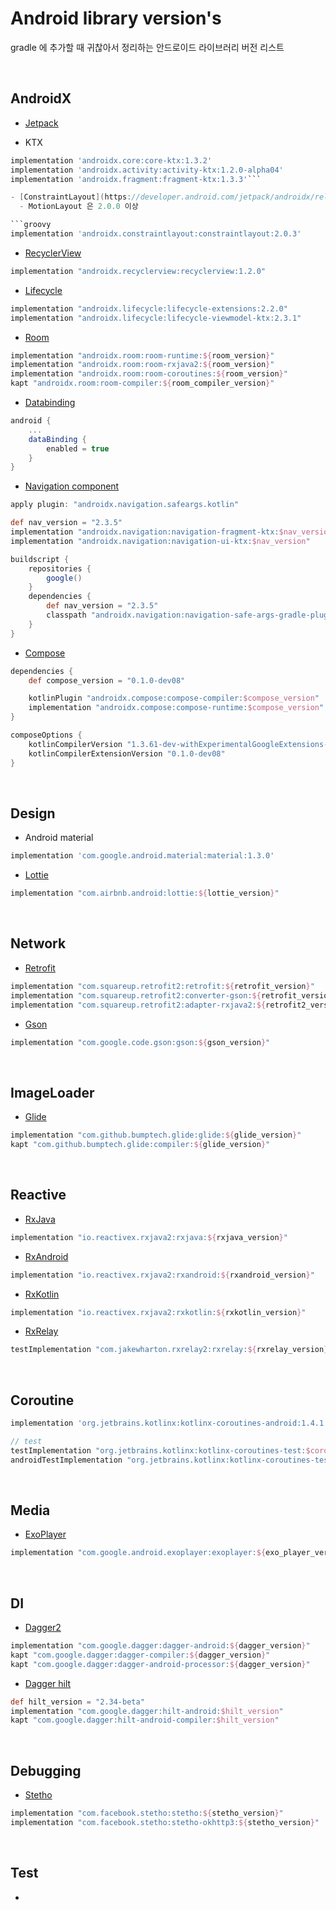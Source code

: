 # Android library version's

gradle 에 추가할 때 귀찮아서 정리하는 안드로이드 라이브러리 버전 리스트

<br>


## AndroidX
- [Jetpack](https://developer.android.com/jetpack/androidx/versions/all-channel)

- KTX
```groovy
implementation 'androidx.core:core-ktx:1.3.2'
implementation 'androidx.activity:activity-ktx:1.2.0-alpha04'
implementation 'androidx.fragment:fragment-ktx:1.3.3'```

- [ConstraintLayout](https://developer.android.com/jetpack/androidx/releases/constraintlayout)
  - MotionLayout 은 2.0.0 이상

```groovy
implementation 'androidx.constraintlayout:constraintlayout:2.0.3'
```

- [RecyclerView](https://developer.android.com/jetpack/androidx/releases/recyclerview)

```groovy
implementation "androidx.recyclerview:recyclerview:1.2.0"
```

- [Lifecycle](https://developer.android.com/jetpack/androidx/releases/lifecycle)
```groovy
implementation "androidx.lifecycle:lifecycle-extensions:2.2.0"
implementation "androidx.lifecycle:lifecycle-viewmodel-ktx:2.3.1"
```

- [Room](https://developer.android.com/jetpack/androidx/releases/room)

```groovy
implementation "androidx.room:room-runtime:${room_version}"
implementation "androidx.room:room-rxjava2:${room_version}"
implementation "androidx.room:room-coroutines:${room_version}"
kapt "androidx.room:room-compiler:${room_compiler_version}"
```

- [Databinding](https://developer.android.com/jetpack/androidx/releases/databinding)

```groovy
android {
    ...
    dataBinding {
        enabled = true
    }
}
```

- [Navigation component](https://developer.android.com/jetpack/androidx/releases/navigation)

```groovy
apply plugin: "androidx.navigation.safeargs.kotlin"

def nav_version = "2.3.5"
implementation "androidx.navigation:navigation-fragment-ktx:$nav_version"
implementation "androidx.navigation:navigation-ui-ktx:$nav_version"

buildscript {
    repositories {
        google()
    }
    dependencies {
        def nav_version = "2.3.5"
        classpath "androidx.navigation:navigation-safe-args-gradle-plugin:$nav_version"
    }
}
```

- [Compose](https://developer.android.com/jetpack/androidx/releases/compose)

```groovy
dependencies {
    def compose_version = "0.1.0-dev08"

    kotlinPlugin "androidx.compose:compose-compiler:$compose_version"
    implementation "androidx.compose:compose-runtime:$compose_version"
}

composeOptions {
    kotlinCompilerVersion "1.3.61-dev-withExperimentalGoogleExtensions-20200129"
    kotlinCompilerExtensionVersion "0.1.0-dev08"
}
```



<br>

## Design

- Android material

```groovy
implementation 'com.google.android.material:material:1.3.0'
```

- [Lottie](https://github.com/airbnb/lottie-android/releases)

```groovy
implementation "com.airbnb.android:lottie:${lottie_version}"
```



<br>

## Network

- [Retrofit](https://github.com/square/retrofit/blob/master/CHANGELOG.md#change-log)

```groovy
implementation "com.squareup.retrofit2:retrofit:${retrofit_version}"
implementation "com.squareup.retrofit2:converter-gson:${retrofit_version}"
implementation "com.squareup.retrofit2:adapter-rxjava2:${retrofit2_version}"
```

- [Gson](https://github.com/google/gson/blob/master/CHANGELOG.md)

```groovy
implementation "com.google.code.gson:gson:${gson_version}"
```



<br>

## ImageLoader

- [Glide](https://github.com/bumptech/glide/releases)

```groovy
implementation "com.github.bumptech.glide:glide:${glide_version}"
kapt "com.github.bumptech.glide:compiler:${glide_version}"
```



<br>

## Reactive

- [RxJava](https://github.com/ReactiveX/RxJava/releases)

```groovy
implementation "io.reactivex.rxjava2:rxjava:${rxjava_version}"
```

- [RxAndroid](https://github.com/ReactiveX/RxAndroid/releases)

```groovy
implementation "io.reactivex.rxjava2:rxandroid:${rxandroid_version}"
```

- [RxKotlin](https://github.com/ReactiveX/RxKotlin/releases)

```groovy
implementation "io.reactivex.rxjava2:rxkotlin:${rxkotlin_version}"
```

- [RxRelay](https://github.com/JakeWharton/RxRelay/releases)

```groovy
testImplementation "com.jakewharton.rxrelay2:rxrelay:${rxrelay_version}"
```



<br>

## Coroutine

```groovy
implementation 'org.jetbrains.kotlinx:kotlinx-coroutines-android:1.4.1'

// test
testImplementation "org.jetbrains.kotlinx:kotlinx-coroutines-test:$coroutine_version"
androidTestImplementation "org.jetbrains.kotlinx:kotlinx-coroutines-test:$coroutine_version"
```



<br>

## Media

- [ExoPlayer](https://github.com/google/ExoPlayer/blob/release-v2/RELEASENOTES.md)

```groovy
implementation "com.google.android.exoplayer:exoplayer:${exo_player_version}"
```



<br>

## DI

- [Dagger2](https://github.com/google/dagger/releases)

```groovy
implementation "com.google.dagger:dagger-android:${dagger_version}"
kapt "com.google.dagger:dagger-compiler:${dagger_version}"
kapt "com.google.dagger:dagger-android-processor:${dagger_version}"
```

- [Dagger hilt](https://dagger.dev/hilt/gradle-setup)

```groovy
def hilt_version = "2.34-beta"
implementation "com.google.dagger:hilt-android:$hilt_version"
kapt "com.google.dagger:hilt-android-compiler:$hilt_version"
```

<br>

## Debugging

- [Stetho]()

```groovy
implementation "com.facebook.stetho:stetho:${stetho_version}"
implementation "com.facebook.stetho:stetho-okhttp3:${stetho_version}"
```





<br>

## Test

- 

